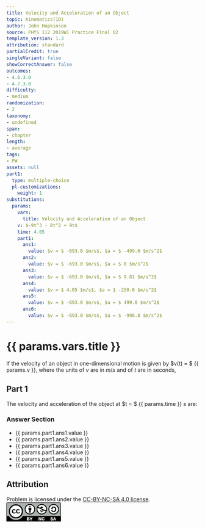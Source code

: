 ```yaml
---
title: Velocity and Acceleration of an Object
topic: Kinematics(1D)
author: John Hopkinson
source: PHYS 112 2019W1 Practice Final Q2
template_version: 1.3
attribution: standard
partialCredit: true
singleVariant: false
showCorrectAnswer: false
outcomes:
- 4.6.3.0
- 4.7.3.0
difficulty:
- medium
randomization:
- 2
taxonomy:
- undefined
span:
- chapter
length:
- average
tags:
- PW
assets: null
part1:
  type: multiple-choice
  pl-customizations:
    weight: 1
substitutions:
  params:
    vars:
      title: Velocity and Acceleration of an Object
    v: $-9t^3 - 8t^2 + 9t$
    time: 4.05
    part1:
      ans1:
        value: $v = $ -693.0 $m/s$, $a = $ -499.0 $m/s^2$
      ans2:
        value: $v = $ -693.0 $m/s$, $a = $ 0 $m/s^2$
      ans3:
        value: $v = $ -693.0 $m/s$, $a = $ 9.81 $m/s^2$
      ans4:
        value: $v = $ 4.05 $m/s$, $a = $ -250.0 $m/s^2$
      ans5:
        value: $v = $ -693.0 $m/s$, $a = $ 499.0 $m/s^2$
      ans6:
        value: $v = $ -693.0 $m/s$, $a = $ -998.0 $m/s^2$
---
```

# {{ params.vars.title }}
If the velocity of an object in one-dimensional motion is given by $v(t) = $ {{ params.v }}, where the units of $v$ are in $m/s$ and of $t$ are in seconds,

## Part 1

The velocity and acceleration of the object at $t = $ {{ params.time }} $s$ are:

### Answer Section

- {{ params.part1.ans1.value }}
- {{ params.part1.ans2.value }}
- {{ params.part1.ans3.value }}
- {{ params.part1.ans4.value }}
- {{ params.part1.ans5.value }}
- {{ params.part1.ans6.value }}

## Attribution

Problem is licensed under the [CC-BY-NC-SA 4.0 license](https://creativecommons.org/licenses/by-nc-sa/4.0/).<br> ![The Creative Commons 4.0 license requiring attribution-BY, non-commercial-NC, and share-alike-SA license.](https://raw.githubusercontent.com/firasm/bits/master/by-nc-sa.png)